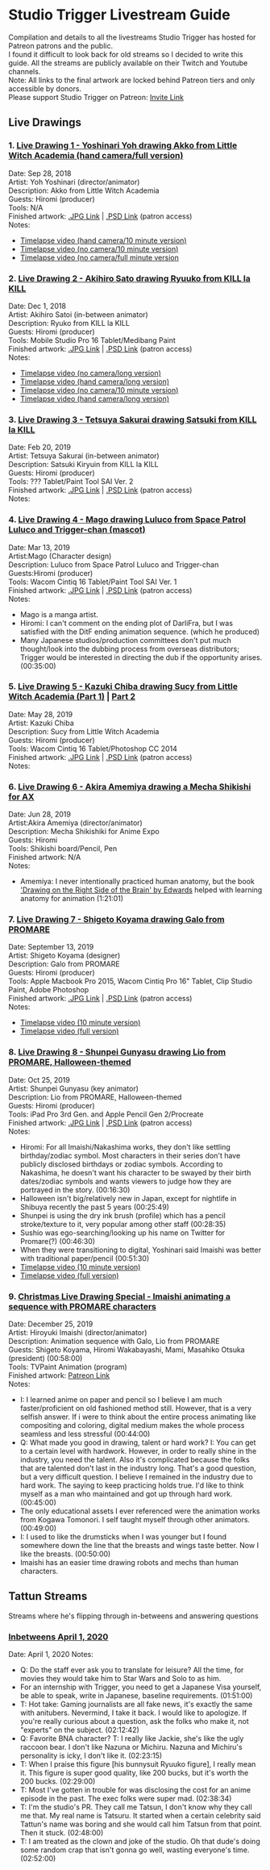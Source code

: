 # Studio Trigger Livestream Guide
Compilation and details to all the livestreams Studio Trigger has hosted for Patreon patrons and the public.<br>
I found it difficult to look back for old streams so I decided to write this guide. All the streams are publicly available on their Twitch and Youtube channels.<br>
Note: All links to the final artwork are locked behind Patreon tiers and only accessible by donors.<br>
Please support Studio Trigger on Patreon: [Invite Link](https://www.patreon.com/join/TRIGGER/)<br>

## Live Drawings

### 1. [Live Drawing 1 - Yoshinari Yoh drawing Akko from Little Witch Academia (hand camera/full version)](https://www.youtube.com/watch?v=2-0aucD8By0)
Date: Sep 28, 2018<br>
Artist: Yoh Yoshinari (director/animator)<br> 
Description: Akko from Little Witch Academia<br>
Guests: Hiromi (producer)<br>
Tools: N/A<br>
Finished artwork: [.JPG Link](https://www.patreon.com/posts/reward-hi-res-of-21792554) | [.PSD Link](https://www.patreon.com/join/TRIGGER/reward-psd-file-21817844) (patron access)<br>
Notes:
* [Timelapse video (hand camera/10 minute version)](https://www.youtube.com/watch?v=JbHqadf6GpA)
* [Timelapse video (no camera/10 minute version)](https://www.youtube.com/watch?v=HBRuS3LvXmc)
* [Timelapse video (no camera/full minute version](https://www.youtube.com/watch?v=0Gbb6gRnayQ)


### 2. [Live Drawing 2 - Akihiro Sato drawing Ryuuko from KILL la KILL](https://www.youtube.com/watch?v=PrQuxS_w2vE)
Date: Dec 1, 2018<br>
Artist: Akihiro Satoi (in-between animator)<br>
Description: Ryuko from KILL la KILL<br>
Guests: Hiromi (producer)<br>
Tools: Mobile Studio Pro 16 Tablet/Medibang Paint<br>
Finished artwork: [.JPG Link](https://www.patreon.com/posts/reward-2nd-live-23111345) | [.PSD Link](https://www.patreon.com/join/TRIGGER/reward-2nd-live-23111530) (patron access)<br>
Notes: 
* [Timelapse video (no camera/long version)](https://www.youtube.com/watch?v=wTbcgeY20TM)
* [Timelapse video (hand camera/long version)](https://www.youtube.com/watch?v=PrQuxS_w2vE)
* [Timelapse video (no camera/10 minute version)](https://www.youtube.com/watch?v=OegWYBbcxt4)
* [Timelapse video (hand camera/long version)](https://www.youtube.com/watch?v=9gyULko-9jE)


### 3. [Live Drawing 3 - Tetsuya Sakurai drawing Satsuki from KILL la KILL](https://www.twitch.tv/videos/383698751?t=00h27m02s)
Date: Feb 20, 2019<br>
Artist: Tetsuya Sakurai (in-between animator)<br>
Description: Satsuki Kiryuin from KILL la KILL<br>
Guests: Hiromi (producer)<br>
Tools: ??? Tablet/Paint Tool SAI Ver. 2<br>
Finished artwork: [.JPG Link](https://www.patreon.com/posts/reward-3rd-live-24876605) | [.PSD Link](https://www.patreon.com/join/TRIGGER/reward-3rd-live-24876793) (patron access)<br>
Notes:

### 4. [Live Drawing 4 - Mago drawing Luluco from Space Patrol Luluco and Trigger-chan (mascot)](https://www.twitch.tv/videos/394802437?t=0h6m8s)
Date: Mar 13, 2019<br>
Artist:Mago (Character design)<br>
Description: Luluco from Space Patrol Luluco and Trigger-chan<br>
Guests:Hiromi (producer)<br>
Tools: Wacom Cintiq 16 Tablet/Paint Tool SAI Ver. 1<br>
Finished artwork: [.JPG Link](https://www.patreon.com/posts/reward-4th-live-25362676) | [.PSD Link](https://www.patreon.com/join/TRIGGER/reward-4th-live-25363714) (patron access)<br>
Notes: 
* Mago is a manga artist.
* Hiromi: I can't comment on the ending plot of DarliFra, but I was satisfied with the DitF ending animation sequence. (which he produced)
* Many Japanese studios/production committees don't put much thought/look into the dubbing process from overseas distributors; Trigger would be interested in directing the dub if the opportunity arises. (00:35:00)    

### 5. [Live Drawing 5 - Kazuki Chiba drawing Sucy from Little Witch Academia (Part 1)](https://www.twitch.tv/videos/431029877) | [Part 2](https://www.twitch.tv/videos/431043693)
Date: May 28, 2019<br>
Artist: Kazuki Chiba<br> 
Description: Sucy from Little Witch Academia<br>
Guests: Hiromi (producer)<br>
Tools: Wacom Cintiq 16 Tablet/Photoshop CC 2014<br>
Finished artwork: [.JPG Link](https://www.patreon.com/posts/reward-5th-live-27237214) | [.PSD Link](https://www.patreon.com/join/TRIGGER/reward-5th-live-27237493) (patron access)<br>
Notes:

### 6. [Live Drawing 6 - Akira Amemiya drawing a Mecha Shikishi for AX](https://www.twitch.tv/videos/445297992?t=01h03m30s)
Date: Jun 28, 2019<br>
Artist:Akira Amemiya (director/animator)<br>
Description: Mecha Shikishiki for Anime Expo<br>
Guests: Hiromi<br>
Tools: Shikishi board/Pencil, Pen<br>
Finished artwork: N/A<br>
Notes:
* Amemiya: I never intentionally practiced human anatomy, but the book ['Drawing on the Right Side of the Brain' by Edwards](https://www.amazon.com/dp/1585429201) helped with learning anatomy for animation (1:21:01)

### 7. [Live Drawing 7 - Shigeto Koyama drawing Galo from PROMARE](https://www.twitch.tv/videos/480768644?t=0h2m48s) 
Date: September 13, 2019<br>
Artist: Shigeto Koyama (designer)<br>
Description: Galo from PROMARE<br>
Guests: Hiromi (producer)<br>
Tools: Apple Macbook Pro 2015, Wacom Cintiq Pro 16" Tablet, Clip Studio Paint, Adobe Photoshop<br>
Finished artwork: [.JPG Link](https://www.patreon.com/posts/reward-trigger-30102938) | [.PSD Link](https://www.patreon.com/join/TRIGGER/reward-trigger-30103231) (patron access)<br>
Notes:
* [Timelapse video (10 minute version)](https://www.youtube.com/watch?v=9spwbklxRvg)
* [Timelapse video (full version)](https://www.youtube.com/watch?v=l5ZEGT3H60o)



### 8. [Live Drawing 8 - Shunpei Gunyasu drawing Lio from PROMARE, Halloween-themed](https://www.twitch.tv/videos/499247339?t=0h2m18s) 
Date: Oct 25, 2019<br>
Artist: Shunpei Gunyasu (key animator)<br>
Description: Lio from PROMARE, Halloween-themed<br>
Guests: Hiromi (producer)<br>
Tools: iPad Pro 3rd Gen. and Apple Pencil Gen 2/Procreate<br>
Finished artwork: [.JPG Link](https://www.patreon.com/posts/reward-trigger-31155436) | [.PSD Link](https://www.patreon.com/join/TRIGGER/reward-trigger-31155287) (patron access)<br>
Notes:
* Hiromi: For all Imaishi/Nakashima works, they don't like settling birthday/zodiac symbol. Most characters in their series don't have publicly disclosed birthdays or zodiac symbols. According to Nakashima, he doesn't want his character to be swayed by their birth dates/zodiac symbols and wants viewers to judge how they are portrayed in the story. (00:16:30)
* Halloween isn't big/relatively new in Japan, except for nightlife in Shibuya recently the past 5 years (00:25:49)
* Shunpei is using the dry ink brush (profile) which has a pencil stroke/texture to it, very popular among other staff (00:28:35)
* Sushio was ego-searching/looking up his name on Twitter for Promare(?) (00:46:30)
* When they were transitioning to digital, Yoshinari said Imaishi was better with traditional paper/pencil (00:51:30)
* [Timelapse video (10 minute version)](https://www.youtube.com/watch?v=l5ZEGT3H60o)
* [Timelapse video (full version)](https://www.youtube.com/watch?v=-QL87ep2Jas)

### 9. [Christmas Live Drawing Special - Imaishi animating a sequence with PROMARE characters](https://www.twitch.tv/videos/526051066?t=0h6m57s)
Date: December 25, 2019<br>
Artist: Hiroyuki Imaishi (director/animator)<br>
Description: Animation sequence with Galo, Lio from PROMARE<br>
Guests: Shigeto Koyama, Hiromi Wakabayashi, Mami, Masahiko Otsuka (president) (00:58:00)<br>
Tools: TVPaint Animation (program)<br>
Finished artwork: [Patreon Link](https://www.patreon.com/posts/reward-from-2019-33410098)<br>
Notes:
* I: I learned anime on paper and pencil so I believe I am much faster/proficient on old fashioned method still. However, that is a very selfish answer. If i were to think about the entire process animating like compositing and coloring, digital medium makes the whole process seamless and less stressful (00:44:00)
* Q: What made you good in drawing, talent or hard work? I: You can get to a certain level with hardwork. However, in order to really shine in the industry, you need the talent. Also it's complicated because the folks that are talented don't last in the industry long. That's a good question, but a very difficult question. I believe I remained in the industry due to hard work. The saying to keep practicing holds true. I'd like to think myself as a man who maintained and got up through hard work. (00:45:00)
* The only educational assets I ever referenced were the animation works from Kogawa Tomonori. I self taught myself through other animators. (00:49:00)
* I: I used to like the drumsticks when I was younger but I found somewhere down the line that the breasts and wings taste better. Now I like the breasts. (00:50:00)
* Imaishi has an easier time drawing robots and mechs than human characters.


## Tattun Streams
Streams where he's flipping through in-betweens and answering questions

### [Inbetweens April 1, 2020](https://www.twitch.tv/videos/580438363)
Date: April 1, 2020
Notes: 
* Q: Do the staff ever ask you to translate for leisure? All the time, for movies they would take him to Star Wars and Solo to as him.
* For an internship with Trigger, you need to get a Japanese Visa yourself, be able to speak, write in Japanese, baseline requirements. (01:51:00)
* T: Hot take: Gaming journalists are all fake news, it's exactly the same with anitubers. Nevermind, I take it back. I would like to apologize. If you're really curious about a question, ask the folks who make it, not "experts" on the subject. (02:12:42)
* Q: Favorite BNA character? T: I really like Jackie, she's like the ugly raccoon bear. I don't like Nazuna or Michiru. Nazuna and Michiru's personality is icky, I don't like it. (02:23:15)
* T: When I praise this figure [his bunnysuit Ryuuko figure], I really mean it. This figure is super good quality, like 200 bucks, but it's worth the 200 bucks. (02:29:00)
* T: Most I've gotten in trouble for was disclosing the cost for an anime episode in the past. The exec folks were super mad. (02:38:34)
* T: I'm the studio's PR. They call me Tatsun, I don't know why they call me that. My real name is Tatsuru. It started when a certain celebrity said Tattun's name was boring and she would call him Tatsun from that point. Then it stuck. (02:48:00)
* T: I am treated as the clown and joke of the studio. Oh that dude's doing some random crap that isn't gonna go well, wasting everyone's time. (02:52:00)